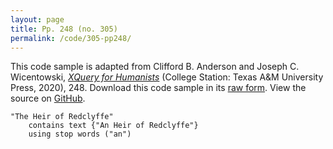 ```yaml
---
layout: page
title: Pp. 248 (no. 305)
permalink: /code/305-pp248/
---
```


This code sample is adapted from Clifford B. Anderson and Joseph C. Wicentowski, 
[_XQuery for Humanists_](/) (College Station: Texas A&M University Press, 2020), 248. 
Download this code sample in its [raw form](/code/305-pp248/305-pp248.xq).
View the source on [GitHub](https://github.com/coding4humanists/xquery4humanists/blob/release/code/305-pp248/305-pp248.xq).

```xquery
"The Heir of Redclyffe" 
    contains text {"An Heir of Redclyffe"} 
    using stop words ("an")
```  
